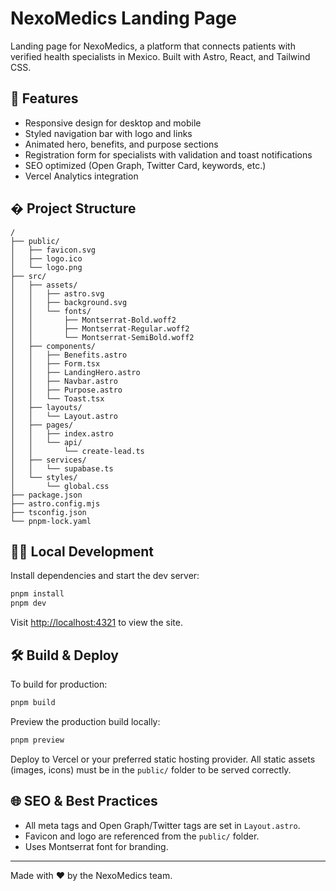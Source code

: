 
# NexoMedics Landing Page

Landing page for NexoMedics, a platform that connects patients with verified health specialists in Mexico. Built with Astro, React, and Tailwind CSS.

## 🚀 Features

- Responsive design for desktop and mobile
- Styled navigation bar with logo and links
- Animated hero, benefits, and purpose sections
- Registration form for specialists with validation and toast notifications
- SEO optimized (Open Graph, Twitter Card, keywords, etc.)
- Vercel Analytics integration

## � Project Structure

```text
/
├── public/
│   ├── favicon.svg
│   ├── logo.ico
│   └── logo.png
├── src/
│   ├── assets/
│   │   ├── astro.svg
│   │   ├── background.svg
│   │   └── fonts/
│   │       ├── Montserrat-Bold.woff2
│   │       ├── Montserrat-Regular.woff2
│   │       └── Montserrat-SemiBold.woff2
│   ├── components/
│   │   ├── Benefits.astro
│   │   ├── Form.tsx
│   │   ├── LandingHero.astro
│   │   ├── Navbar.astro
│   │   ├── Purpose.astro
│   │   └── Toast.tsx
│   ├── layouts/
│   │   └── Layout.astro
│   ├── pages/
│   │   ├── index.astro
│   │   └── api/
│   │       └── create-lead.ts
│   ├── services/
│   │   └── supabase.ts
│   └── styles/
│       └── global.css
├── package.json
├── astro.config.mjs
├── tsconfig.json
└── pnpm-lock.yaml
```

## 🧑‍💻 Local Development

Install dependencies and start the dev server:

```sh
pnpm install
pnpm dev
```

Visit [http://localhost:4321](http://localhost:4321) to view the site.

## 🛠️ Build & Deploy

To build for production:

```sh
pnpm build
```

Preview the production build locally:

```sh
pnpm preview
```

Deploy to Vercel or your preferred static hosting provider. All static assets (images, icons) must be in the `public/` folder to be served correctly.

## 🌐 SEO & Best Practices

- All meta tags and Open Graph/Twitter tags are set in `Layout.astro`.
- Favicon and logo are referenced from the `public/` folder.
- Uses Montserrat font for branding.

---
Made with ❤️ by the NexoMedics team.
